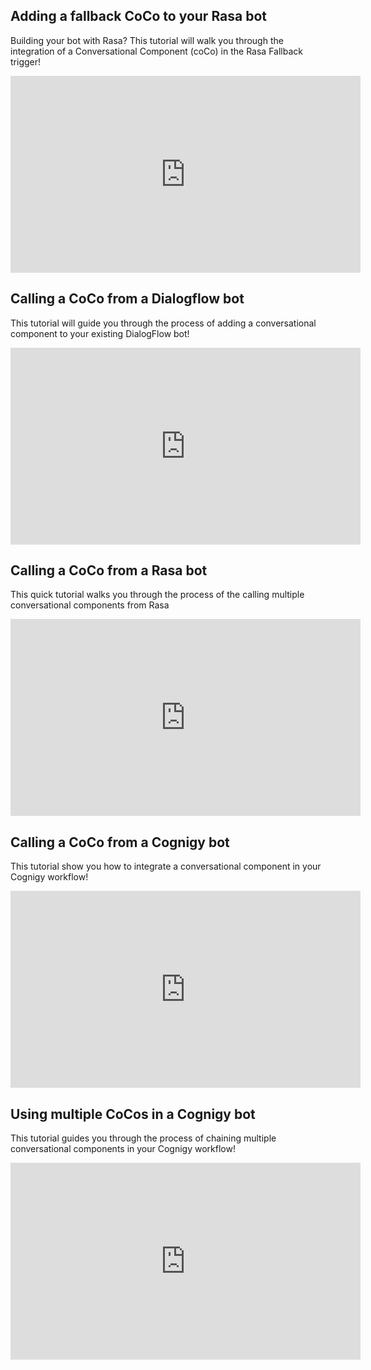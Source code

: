 
## Adding a fallback CoCo to your Rasa bot 
Building your bot with Rasa? This tutorial will walk you through the integration of a Conversational Component (coCo) in the Rasa Fallback trigger!

<iframe width="560" height="315" src="https://www.youtube.com/embed/Wiwx0881iCc" frameborder="0" allowfullscreen></iframe>

## Calling a CoCo from a Dialogflow bot 
This tutorial will guide you through the process of adding a conversational component to your existing DialogFlow bot!

<iframe width="560" height="315" src="https://www.youtube.com/embed/jaRwBzDlRUs" frameborder="0" allowfullscreen></iframe>

## Calling a CoCo from a Rasa bot 
This quick tutorial walks you through the process of the calling multiple conversational components from Rasa

<iframe width="560" height="315" src="https://www.youtube.com/embed/RlGp2Y8Nl_4" frameborder="0" allowfullscreen></iframe>

## Calling a CoCo from a Cognigy bot 
This tutorial show you how to integrate a conversational component in your Cognigy workflow!

<iframe width="560" height="315" src="https://www.youtube.com/embed/LjC2o9Pyqn0" frameborder="0" allowfullscreen></iframe>

## Using multiple CoCos in a Cognigy bot
This tutorial guides you through the process of chaining multiple conversational components in your Cognigy workflow!

<iframe width="560" height="315" src="https://www.youtube.com/embed/ICnDE1nF_wQ" frameborder="0" allowfullscreen></iframe>
